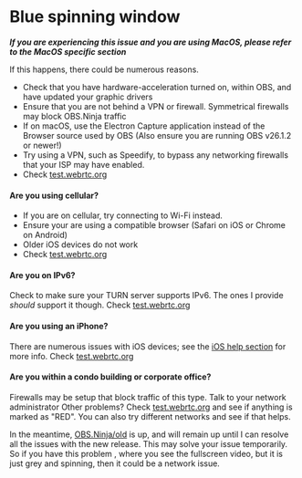 # Blue spinning window

_**If you are experiencing this issue and you are using MacOS, please refer to the MacOS specific section**_

If this happens, there could be numerous reasons.

* Check that you have hardware-acceleration turned on, within OBS, and have updated your graphic drivers
* Ensure that you are not behind a VPN or firewall. Symmetrical firewalls may block OBS.Ninja traffic
* If on macOS, use the Electron Capture application instead of the Browser source used by OBS (Also ensure you are running OBS v26.1.2 or newer!)
* Try using a VPN, such as Speedify, to bypass any networking firewalls that your ISP may have enabled.
* Check [test.webrtc.org](https://test.webrtc.org)

#### Are you using cellular?

* If you are on cellular, try connecting to Wi-Fi instead.
* Ensure your are using a compatible browser (Safari on iOS or Chrome on Android)
* Older iOS devices do not work
* Check [test.webrtc.org](https://test.webrtc.org)

#### Are you on IPv6?

Check to make sure your TURN server supports IPv6. The ones I provide _should_ support it though. Check [test.webrtc.org](https://test.webrtc.org)

#### Are you using an iPhone?

There are numerous issues with iOS devices; see the [iOS help section](https://github.com/steveseguin/obsninja/wiki/FAQ#ios) for more info. Check [test.webrtc.org](https://test.webrtc.org)

#### Are you within a condo building or corporate office?

Firewalls may be setup that block traffic of this type. Talk to your network administrator Other problems? Check [test.webrtc.org](https://test.webrtc.org) and see if anything is marked as "RED". You can also try different networks and see if that helps.

In the meantime, [OBS.Ninja/old](https://obs.ninja/old) is up, and will remain up until I can resolve all the issues with the new release. This may solve your issue temporarily. So if you have this problem , where you see the fullscreen video, but it is just grey and spinning, then it could be a network issue.
